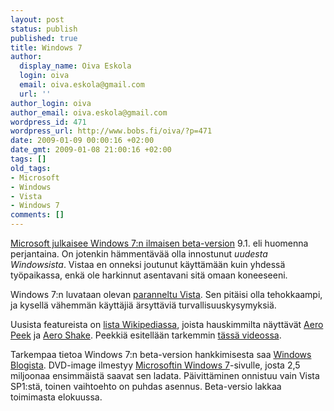 ```yaml
---
layout: post
status: publish
published: true
title: Windows 7
author:
  display_name: Oiva Eskola
  login: oiva
  email: oiva.eskola@gmail.com
  url: ''
author_login: oiva
author_email: oiva.eskola@gmail.com
wordpress_id: 471
wordpress_url: http://www.bobs.fi/oiva/?p=471
date: 2009-01-09 00:00:16 +02:00
date_gmt: 2009-01-08 21:00:16 +02:00
tags: []
old_tags:
- Microsoft
- Windows
- Vista
- Windows 7
comments: []
---
```

<p><a title="Wired: Microsoft Releases Windows 7 Beta as a Free Download" href="http://blog.wired.com/gadgets/2009/01/microsoft-relea.html">Microsoft julkaisee Windows 7:n ilmaisen beta-version</a> 9.1. eli huomenna perjantaina. On jotenkin hämmentävää olla innostunut <em>uudesta Windowsista</em>. Vistaa en onneksi joutunut käyttämään kuin yhdessä työpaikassa, enkä ole harkinnut asentavani sitä omaan koneeseeni.</p>
<p>Windows 7:n luvataan olevan <a title="Ars Technica: MS: No new kernel for Windows 7, same requirements as Vista" href="http://arstechnica.com/journals/microsoft.ars/2008/05/27/ms-no-new-kernel-for-windows-7-same-requirements-as-vista">paranneltu Vista</a>. Sen pitäisi olla tehokkaampi, ja kysellä vähemmän käyttäjiä ärsyttäviä turvallisuuskysymyksiä.</p>
<p>Uusista featureista on <a title="Wikipedia: Features new to Windows 7" href="http://en.wikipedia.org/wiki/Features_new_to_Windows_7">lista Wikipediassa</a>, joista hauskimmilta näyttävät <a title="Lifehacker: Windows 7 aero peek" href="http://lifehacker.com/5077280/a-closer-look-at-windows-7s-aero-peek-feature">Aero Peek</a> ja <a title="Lifehacker: Windows 7 aero shake" href="http://lifehacker.com/5077379/new-aero-shake-clears-the-windows-7-desktop">Aero Shake</a>. Peekkiä esitellään tarkemmin <a href="http://lifehacker.com/5075076/new-windows-7-taskbar-peek-feature-look-awesome">tässä videossa</a>.</p>
<p>Tarkempaa tietoa Windows 7:n beta-version hankkimisesta saa <a title="Information on Downloading and Installing Windows 7 Beta" href="http://windowsteamblog.com/blogs/windows7/archive/2009/01/07/information-on-downloading-and-installing-windows-7-beta.aspx">Windows Blogista</a>. DVD-image ilmestyy <a title="Microsoft Windows 7" href="http://www.microsoft.com/windows/windows-7/">Microsoftin Windows 7</a>-sivulle, josta 2,5 miljoonaa ensimmäistä saavat sen ladata. Päivittäminen onnistuu vain Vista SP1:stä, toinen vaihtoehto on puhdas asennus. Beta-versio lakkaa toimimasta elokuussa.</p>
